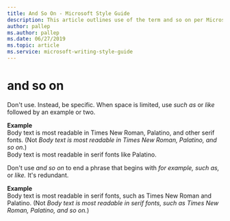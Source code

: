 ```yaml
---
title: And So On - Microsoft Style Guide
description: This article outlines use of the term and so on per Microsoft style guidelines, with examples.
author: pallep
ms.author: pallep
ms.date: 06/27/2019
ms.topic: article
ms.service: microsoft-writing-style-guide
---
```


# and so on

Don't use. Instead, be specific. When space is limited, use *such as* or *like* followed by an example or two.

**Example**  
Body text is most readable in Times New Roman, Palatino, and other serif fonts. (Not *Body text is most readable in Times New Roman, Palatino, and so on.*)  
Body text is most readable in serif fonts like Palatino.  

Don't use *and so on* to end a phrase that begins with *for example, such as,* or *like.* It's redundant.

**Example**  
Body text is most readable in serif fonts, such as Times New Roman and Palatino. (Not *Body text is most readable in serif fonts, such as Times New Roman, Palatino, and so on.*)
